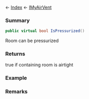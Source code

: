 ← [Index](Api-Index) ← [IMyAirVent](SpaceEngineers.Game.ModAPI.Ingame.IMyAirVent)

### Summary

```csharp
public virtual bool IsPressurized()
```

Room can be pressurized

### Returns

true if containing room is airtight

### Example

### Remarks

